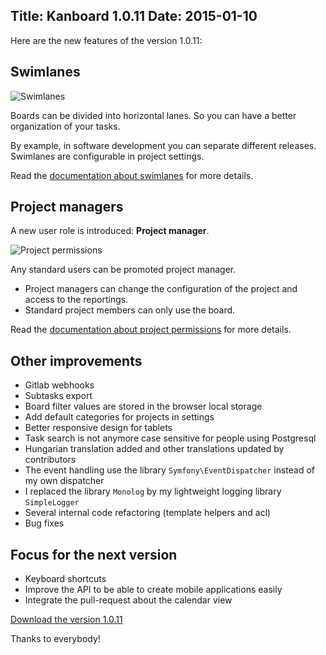 Title: Kanboard 1.0.11
Date: 2015-01-10
---

Here are the new features of the version 1.0.11:

Swimlanes
---------

![Swimlanes](https://kanboard.net/screenshots/features/swimlanes.png)

Boards can be divided into horizontal lanes. 
So you can have a better organization of your tasks.

By example, in software development you can separate different releases. 
Swimlanes are configurable in project settings.

Read the [documentation about swimlanes](https://kanboard.net/documentation/swimlanes) for more details.

Project managers
----------------

A new user role is introduced: **Project manager**. 

![Project permissions](https://kanboard.net/screenshots/features/permissions.png)

Any standard users can be promoted project manager. 

- Project managers can change the configuration of the project and access to the reportings.
- Standard project members can only use the board.

Read the [documentation about project permissions](https://kanboard.net/documentation/project-permissions) for more details.

Other improvements
------------------

- Gitlab webhooks
- Subtasks export
- Board filter values are stored in the browser local storage
- Add default categories for projects in settings
- Better responsive design for tablets
- Task search is not anymore case sensitive for people using Postgresql
- Hungarian translation added and other translations updated by contributors
- The event handling use the library `Symfony\EventDispatcher` instead of my own dispatcher
- I replaced the library `Monolog` by my lightweight logging library `SimpleLogger`
- Several internal code refactoring (template helpers and acl)
- Bug fixes

Focus for the next version
--------------------------

- Keyboard shortcuts
- Improve the API to be able to create mobile applications easily
- Integrate the pull-request about the calendar view

[Download the version 1.0.11](https://kanboard.net/kanboard-1.0.11.zip)

Thanks to everybody!
